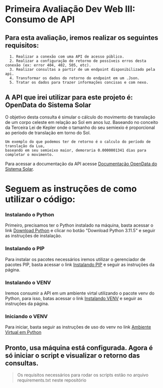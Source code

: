 # Primeira Avaliação Dev Web III: Consumo de API

## Para esta avaliação, iremos realizar os seguintes requisitos:

```
  1. Realizar a conexão com uma API de acesso público.
  2. Realizar a configuração de retorno de possíveis erros desta conexão (ex: error 404, 402, 505, etc).
  3. Realizar consultas a partir de um endpoint disponibilizado pela api.
  4. Transformar os dados do retorno do endpoint em um .Json.
  5. Tratar os dados para trazer informações concisas e com nexo.
```

## A API que irei utilizar para este projeto é: OpenData do Sistema Solar

O objetivo desta consulta é simular o cálculo do movimento de translação de um corpo celeste em relação ao Sol em anos luz.
Baseando no conceito da Terceira Lei de Kepler onde o tamanho do seu semiexio é proporcional ao período de translação em torno do Sol.

```
Um exemplo do que podemos ter de retorno é o calculo do período de translação da Lua, 
baseando em seu semieixo maior, demoraria 0.0000001341 dias para completar o movimento.
```
Para acessar a documentação da API acesse [Documentação OpenData do Sistema Solar](https://api.le-systeme-solaire.net/).

# Seguem as instruções de como utilizar o código:

### Instalando o Python

  Primeiro, precisamos ter o Python instalado na máquina, basta acessar o link [Download Python](https://www.python.org/downloads/) e clicar no botão "Download Python 3.11.5" e seguir as instruções de instalação.

### Instalando o PIP

  Para instalar os pacotes necessários iremos utilizar o gerenciador de pacotes PIP, basta acessar o link [Instalando PIP](https://pip.pypa.io/en/stable/installation/) e seguir as instruções da página.

### Instalando o VENV

  Iremos consumir a API em um ambiente virtal utilizando o pacote venv do Python, para isso, batas acessar o link [Instalando VENV](https://packaging.python.org/en/latest/guides/installing-using-pip-and-virtual-environments/) e seguir as instruções da página.

### Iniciando o VENV

  Para iniciar, basta seguir as instruções de uso do venv no link [Ambiente Virtual em Python](https://www.alura.com.br/artigos/ambientes-virtuais-em-python?utm_term=&utm_campaign=%5BSearch%5D+%5BPerformance%5D+-+Dynamic+Search+Ads+-+Artigos+e+Conte%C3%BAdos&utm_source=adwords&utm_medium=ppc&hsa_acc=7964138385&hsa_cam=11384329873&hsa_grp=111087461203&hsa_ad=673330887061&hsa_src=g&hsa_tgt=aud-396128415587:dsa-843358956400&hsa_kw=&hsa_mt=&hsa_net=adwords&hsa_ver=3&gclid=CjwKCAjwu4WoBhBkEiwAojNdXq-sTsmnqxAzWNy6lySFkyQOzMaKb2TlKNepAKjt9UbTzVdNphMRIRoCWBUQAvD_BwE)

## Pronto, usa máquina está configurada. Agora é só iniciar o script e visualizar o retorno das consultas.

> Os requisitos necessários para rodar os scripts estão no arquivo requirements.txt neste repositório
